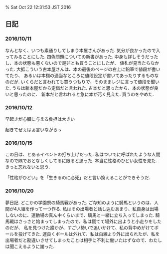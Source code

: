 % Sat Oct 22 12:31:53 JST 2016

## 日記

### 2016/10/11

なんとなく、いつも素通りしてしまう本屋さんがあった.
気分が良かったので入ってみることにした.
四色問題についての新書があった.
中身も詳しそうだったし、本の状態も悪くないので是非とも買うことにしたが、
値札が見当たらなかった.
大抵こういう古本屋さんは、本の最後のページの右上に鉛筆で値段が書いてたり、
あるいは本棚の適当なところに値段設定が書いてあったりするものなのだが.
いくらだと言われても買うつもりで、そのままレジに言って値段を聞いた.
うちは新本屋だから定価だと言われた.
古本だと思ったから、本の状態が良いと思ったのに、
新本だと言われると急に本が汚く見えた.
買うのをやめた.

### 2016/10/12

早起きが心臓に与える負担は大きい

起きてぜぇはぁ言いながらｓ

### 2016/10/15

この日は、とあるイベントの打ち上げだった.
私はついでに呼ばれたような人間なので隅でおとなしくしてるに限ると思った.
本当に性格のひどい女性を見た.
きっと忘れないと思う.

「性格がひどい」を「生きるのに必死」だと言い換えることができそうだ.

### 2016/10/20

夢日記. どこかの学園祭の騎馬戦があった. ご存知のように騎馬というのは、人間が4人組を作って一つ作る.
私はその出場者と話し込むあまり、私自身は出場しないのに、運動場の真ん中くらいまで、騎馬と一緒に立ち入ってしまった.
騎馬戦はさっさと始まってしまったので、私は慌てて場外に出ようと小走りをしたのだが、
私を見つけた誰かが、すごい勢いで追いかけて、私の背中めがけてボールを投げてきた.
運良くボールは外れて、私は白線より外に出られたが、私を出場者だと勘違いさせてしまったことは相手に不利に働いたはずなので、わたしは聞こえるように謝った.
